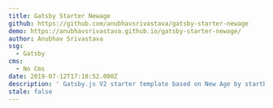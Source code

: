 ```yaml
---
title: Gatsby Starter Newage
github: https://github.com/anubhavsrivastava/gatsby-starter-newage
demo: https://anubhavsrivastava.github.io/gatsby-starter-newage/
author: Anubhav Srivastava
ssg:
  - Gatsby
cms:
  - No Cms
date: 2019-07-12T17:18:52.000Z
description: ' Gatsby.js V2 starter template based on New Age by startbootstrap'
stale: false
---
```

